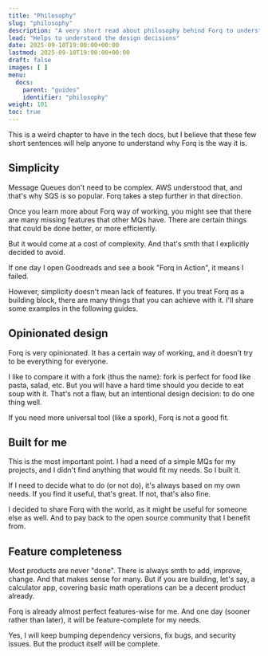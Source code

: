 ```yaml
---
title: "Philosophy"
slug: "philosophy"
description: "A very short read about philosophy behind Forq to understand the design decisions"
lead: "Helps to understand the design decisions"
date: 2025-09-10T19:00:00+00:00
lastmod: 2025-09-10T19:00:00+00:00
draft: false
images: [ ]
menu:
  docs:
    parent: "guides"
    identifier: "philosophy"
weight: 101
toc: true
---
```


This is a weird chapter to have in the tech docs, but I believe that these few short sentences will help anyone to understand why Forq is the way it is.

## Simplicity

Message Queues don't need to be complex. AWS understood that, and that's why SQS is so popular. Forq takes a step further in that direction.

Once you learn more about Forq way of working, you might see that there are many missing features that other MQs have. 
There are certain things that could be done better, or more efficiently.

But it would come at a cost of complexity. And that's smth that I explicitly decided to avoid.

If one day I open Goodreads and see a book "Forq in Action", it means I failed.

However, simplicity doesn't mean lack of features. If you treat Forq as a building block, there are many things that you can achieve with it. 
I'll share some examples in the following guides.

## Opinionated design

Forq is very opinionated. It has a certain way of working, and it doesn't try to be everything for everyone.

I like to compare it with a fork (thus the name): fork is perfect for food like pasta, salad, etc. But you will have a hard time should you decide to eat soup with it.
That's not a flaw, but an intentional design decision: to do one thing well.

If you need more universal tool (like a spork), Forq is not a good fit.

## Built for me

This is the most important point. I had a need of a simple MQs for my projects, and I didn't find anything that would fit my needs. So I built it.

If I need to decide what to do (or not do), it's always based on my own needs. If you find it useful, that's great. If not, that's also fine.

I decided to share Forq with the world, as it might be useful for someone else as well. And to pay back to the open source community that I benefit from.

## Feature completeness

Most products are never "done". There is always smth to add, improve, change. And that makes sense for many. 
But if you are building, let's say, a calculator app, covering basic math operations can be a decent product already.

Forq is already almost perfect features-wise for me. And one day (sooner rather than later), it will be feature-complete for my needs.

Yes, I will keep bumping dependency versions, fix bugs, and security issues. But the product itself will be complete.
